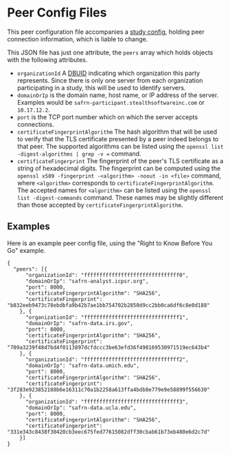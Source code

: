 # Peer Config Files
This peer configuration file accompanies a [study config](/doc/wiki/json-schemas/study-config.md), holding peer connection information, which is liable to change.

This JSON file has just one attribute, the ``peers`` array which holds objects with the following attributes.

 - ``organizationId`` A [DBUID](/doc/wiki/json-schemas/dbuid.md) indicating which organization this party represents.
   Since there is only one server from each organization participating in a study, this will be used to identify servers.
 - ``domainOrIp`` is the domain name, host name, or IP address of the server. Examples would be ``safrn-participant.stealthsoftwareinc.com`` or ``10.17.12.2``.
 - ``port`` is the TCP port number which on which the server accepts connections.
 - `certificateFingerprintAlgorithm`
   The hash algorithm that will be used to verify that the TLS
   certificate presented by a peer indeed belongs to that peer.
   The supported algorithms can be listed using the
   `openssl list -digest-algorithms | grep -v =` command.
 - `certificateFingerprint`
   The fingerprint of the peer's TLS certificate as a string of
   hexadecimal digits.
   The fingerprint can be computed using the
   `openssl x509 -fingerprint -<algorithm> -noout -in <file>`
   command, where `<algorithm>` corresponds to
   `certificateFingerprintAlgorithm`.
   The accepted names for `<algorithm>` can be listed using the
   `openssl list -digest-commands` command.
   These names may be slightly different than those accepted by
   `certificateFingerprintAlgorithm`.

## Examples


Here is an example peer config file, using the "Right to Know Before You Go" example.
```
{
  "peers": [{
      "organizationId": "fffffffffffffffffffffffffffffff0",
      "domainOrIp": "safrn-analyst.icpsr.org",
      "port": 8000,
      "certificateFingerprintAlgorithm": "SHA256",
      "certificateFingerprint": "b832eeb9473c78ebdbfa9b42b7ae1bb754702b2850d9cc2bb0ca6df6c8e0d188"
    }, {
      "organizationId": "fffffffffffffffffffffffffffffff1",
      "domainOrIp": "safrn-data.irs.gov",
      "port": 8000,
      "certificateFingerprintAlgorithm": "SHA256",
      "certificateFingerprint": "709a3239f48d7bd4f0113897dcfdccc3be63efd36f498169530971519ec643b4"
    }, {
      "organizationId": "fffffffffffffffffffffffffffffff2",
      "domainOrIp": "safrn-data.umich.edu",
      "port": 8000,
      "certificateFingerprintAlgorithm": "SHA256",
      "certificateFingerprint": "3f283e923852188b6e16311c70a1b2258a613ffa4bdb8e779e9e58899f556630"
    }, {
      "organizationId": "fffffffffffffffffffffffffffffff3",
      "domainOrIp": "safrn-data.ucla.edu",
      "port": 8000,
      "certificateFingerprintAlgorithm": "SHA256",
      "certificateFingerprint": "331e343c8438f30420cb3eec675fed77615082dff30cbab61b73eb480e6d2c7d"
    }]
}
```

